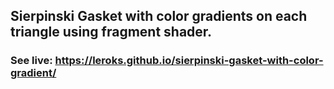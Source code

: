 ## Sierpinski Gasket with color gradients on each triangle using fragment shader.
### See live: https://leroks.github.io/sierpinski-gasket-with-color-gradient/
